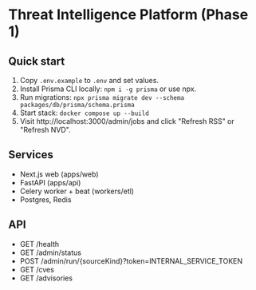 # Threat Intelligence Platform (Phase 1)

## Quick start
1) Copy `.env.example` to `.env` and set values.
2) Install Prisma CLI locally: `npm i -g prisma` or use npx.
3) Run migrations: `npx prisma migrate dev --schema packages/db/prisma/schema.prisma`
4) Start stack: `docker compose up --build`
5) Visit http://localhost:3000/admin/jobs and click "Refresh RSS" or "Refresh NVD".

## Services
- Next.js web (apps/web)
- FastAPI (apps/api)
- Celery worker + beat (workers/etl)
- Postgres, Redis

## API
- GET /health
- GET /admin/status
- POST /admin/run/{sourceKind}?token=INTERNAL_SERVICE_TOKEN
- GET /cves
- GET /advisories